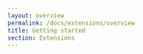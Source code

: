 ```yaml
---
layout: overview
permalink: /docs/extensions/overview
title: Getting started
section: Extensions
---
```

